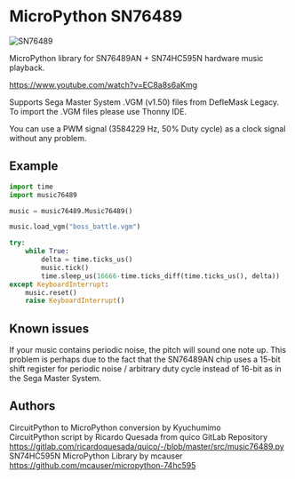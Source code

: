 # MicroPython SN76489
![SN76489](https://user-images.githubusercontent.com/74131798/161361685-fed18ff8-11bb-4ed5-ac87-17ea40177120.png)

MicroPython library for SN76489AN + SN74HC595N hardware music playback.

https://www.youtube.com/watch?v=EC8a8s6aKmg

Supports Sega Master System .VGM (v1.50) files from DefleMask Legacy.
To import the .VGM files please use Thonny IDE.

You can use a PWM signal (3584229 Hz, 50% Duty cycle) as a clock signal without any problem.

## Example
```py
import time
import music76489

music = music76489.Music76489()

music.load_vgm("boss_battle.vgm")

try:
    while True:
        delta = time.ticks_us()
        music.tick()
        time.sleep_us(16666-time.ticks_diff(time.ticks_us(), delta))
except KeyboardInterrupt:
    music.reset()
    raise KeyboardInterrupt()
```

## Known issues
If your music contains periodic noise, the pitch will sound one note up.
This problem is perhaps due to the fact that the SN76489AN chip uses a 15-bit shift register for periodic noise / arbitrary duty cycle instead of 16-bit as in the Sega Master System.

## Authors  
CircuitPython to MicroPython conversion by Kyuchumimo  
CircuitPython script by Ricardo Quesada from quico GitLab Repository  
https://gitlab.com/ricardoquesada/quico/-/blob/master/src/music76489.py  
SN74HC595N MicroPython Library by mcauser  
https://github.com/mcauser/micropython-74hc595
